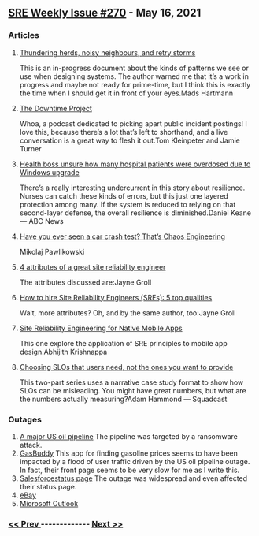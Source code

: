 ## [SRE Weekly Issue #270](https://sreweekly.com/sre-weekly-issue-270/) - May 16, 2021
### Articles

1. [Thundering herds, noisy neighbours, and retry storms](https://mads-hartmann.com/sre/2021/05/14/thundering-herd.html)

    This is an in-progress document about the kinds of patterns we see or use when designing systems. The author warned me that it’s a work in progress and maybe not ready for prime-time, but I think this is exactly the time when I should get it in front of your eyes.Mads Hartmann
1. [The Downtime Project](https://downtimeproject.com/)

    Whoa, a podcast dedicated to picking apart public incident postings! I love this, because there’s a lot that’s left to shorthand, and a live conversation is a great way to flesh it out.Tom Kleinpeter and Jamie Turner
1. [Health boss unsure how many hospital patients were overdosed due to Windows upgrade](https://www.abc.net.au/news/2021-05-07/sa-health-unsure-of-patient-impact-of-medication-dosage-bungle/100122958)

    There’s a really interesting undercurrent in this story about resilience. Nurses can catch these kinds of errors, but this just one layered protection among many. If the system is reduced to relying on that second-layer defense, the overall resilience is diminished.Daniel Keane — ABC News
1. [Have you ever seen a car crash test? That’s Chaos Engineering](https://www.itproportal.com/features/have-you-ever-seen-a-car-crash-test-thats-chaos-engineering/)

     Mikolaj Pawlikowski
1. [4 attributes of a great site reliability engineer](https://techbeacon.com/enterprise-it/4-attributes-great-site-reliability-engineer)

    The attributes discussed are:Jayne Groll
1. [How to hire Site Reliability Engineers (SREs): 5 top qualities](https://enterprisersproject.com/article/2021/5/site-reliability-engineer-sre-how-hire)

    Wait, more attributes? Oh, and by the same author, too:Jayne Groll
1. [Site Reliability Engineering for Native Mobile Apps ](https://www.infoq.com/articles/site-reliability-engineering-mobile-apps/)

    This one explore the application of SRE principles to mobile app design.Abhijith Krishnappa
1. [Choosing SLOs that users need, not the ones you want to provide](https://www.squadcast.com/blog/choosing-slos-that-users-need-not-the-ones-you-want-to-provide)

    This two-part series uses a narrative case study format to show how SLOs can be misleading. You might have great numbers, but what are the numbers actually measuring?Adam Hammond — Squadcast
### Outages

1. [A major US oil pipeline](https://www.yahoo.com/news/cyber-attack-shuts-down-top-053459170.html)
    The pipeline was targeted by a ransomware attack.
1. [GasBuddy](https://www.usatoday.com/story/tech/2021/05/12/gasbuddy-app-down-colonial-pipeline-cyberattack/5053732001/)
    This app for finding gasoline prices seems to have been impacted by a flood of user traffic driven by the US oil pipeline outage. In fact, their front page seems to be very slow for me as I write this.
1. [Salesforcestatus page](https://help.salesforce.com/articleView?id=000358392&type=1&mode=1)
    The outage was widespread and even affected their status page.
1. [eBay](https://www.express.co.uk/life-style/science-technology/1434497/ebay-down-not-working-embarrassing-error-message)
1. [Microsoft Outlook](https://www.itnews.com.au/news/microsoft-outlook-hit-by-worldwide-email-visibility-issues-564434)

### [ << Prev ](sreweekly-269.md) ------------- [ Next >> ](sreweekly-271.md)